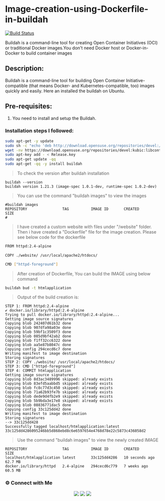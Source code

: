 # Image-creation-using-Dockerfile-in-buildah

[![Build Status](https://travis-ci.org/joemccann/dillinger.svg?branch=master)]()

Buildah is a command-line tool for creating Open Container Initiatives (OCI) or traditional Docker images.You don't need Docker host or Docker-in-Docker to build container images

## Description:

Buildah is a command-line tool for building Open Container Initiative-compatible (that means Docker- and Kubernetes-compatible, too) images quickly and easily. Here an installed the buildah on Ubuntu.

## Pre-requisites:

1) You need to install and setup the Buildah.

### Installation steps I followed:

```sh
sudo apt-get -y update
sudo sh -c "echo 'deb http://download.opensuse.org/repositories/devel:/kubic:/libcontainers:/stable/x${ID^}_${VERSION_ID}/ /' > /etc/apt/sources.list.d/devel:kubic:libcontainers:stable.list"
wget -nv https://download.opensuse.org/repositories/devel:kubic:libcontainers:stable/x${ID^}_${VERSION_ID}/Release.key -O Release.key
sudo apt-key add - < Release.key
sudo apt-get update -qq
sudo apt-get -qq -y install buildah
```
> To check the version after buildah installation
```
buildah --version
buildah version 1.21.3 (image-spec 1.0.1-dev, runtime-spec 1.0.2-dev)
```

> You can use the command "buildah images" to view the images
```
#buildah images
REPOSITORY                TAG          IMAGE ID       CREATED         SIZE
#
```

> I have created a custom website with files under "/website" folder. Then i have created a "Dockerfile" file for the image creation. Please see below code for the dockerfile
```sh
FROM httpd:2.4-alpine
    
COPY ./website/ /usr/local/apache2/htdocs/

CMD ["httpd-foreground"]
```
> After creation of Dockerfile, You can build the IMAGE using below command
```sh
buildah bud -t htmlapplication
```
> Output of the build creation is:
```
STEP 1: FROM httpd:2.4-alpine
✔ docker.io/library/httpd:2.4-alpine
Trying to pull docker.io/library/httpd:2.4-alpine...
Getting image source signatures
Copying blob 242407d61b32 done
Copying blob 907dfa98a03e done
Copying blob 59bf1c3509f3 done
Copying blob 085d9bf42ab2 done
Copying blob f1ff32cc6322 done
Copying blob aa5e87b8047c done
Copying config 294cecd6c7 done
Writing manifest to image destination
Storing signatures
STEP 2: COPY ./website/ /usr/local/apache2/htdocs/
STEP 3: CMD ["httpd-foreground"]
STEP 4: COMMIT htmlapplication
Getting image source signatures
Copying blob 8d3ac3489996 skipped: already exists
Copying blob 83efd5aabbd5 skipped: already exists
Copying blob fc8c77d3c450 skipped: already exists
Copying blob 71a62b93fe7b skipped: already exists
Copying blob dede9d4fb2e9 skipped: already exists
Copying blob 5b9bda3e17e8 skipped: already exists
Copying blob 08836771dac5 done
Copying config 33c125dd42 done
Writing manifest to image destination
Storing signatures
--> 33c125dd428
Successfully tagged localhost/htmlapplication:latest
33c125dd4286095246bb5d868ebd8c6e6597654e4768d78e22c5873c436058d2
```
> Use the command "buildah images" to view the newly created IMAGE
```
REPOSITORY                TAG          IMAGE ID       CREATED          SIZE
localhost/htmlapplication latest       33c125dd4286   10 seconds ago   62.7 MB
docker.io/library/httpd   2.4-alpine   294cecd6c779   7 weeks ago      60.5 MB
```

### ⚙️ Connect with Me 

<p align="center">
<a href="mailto:jomyambattil@gmail.com"><img src="https://img.shields.io/badge/Gmail-D14836?style=for-the-badge&logo=gmail&logoColor=white"/></a>
<a href="https://www.linkedin.com/in/jomygeorge11"><img src="https://img.shields.io/badge/LinkedIn-0077B5?style=for-the-badge&logo=linkedin&logoColor=white"/></a> 
<a href="https://www.instagram.com/therealjomy"><img src="https://img.shields.io/badge/Instagram-E4405F?style=for-the-badge&logo=instagram&logoColor=white"/></a><br />
